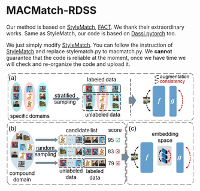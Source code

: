 # MACMatch-RDSS
Our method is based on [StyleMatch](https://github.com/KaiyangZhou/ssdg-benchmark), [FACT](https://github.com/MediaBrain-SJTU/FACT). We thank their extraordinary works. Same as StyleMatch, our code is based on [Dassl.pytorch](https://github.com/KaiyangZhou/Dassl.pytorch) too.

We just simply modify [StyleMatch](https://github.com/KaiyangZhou/ssdg-benchmark). You can follow the instruction of [StyleMatch](https://github.com/KaiyangZhou/ssdg-benchmark) and replace stylematch.py to macmatch.py. We **cannot** guarantee that the code is reliable at the moment, once we have time we will check and re-organize the code and upload it.

![MACMatch](/macmatch.jpg "MACMatch")
